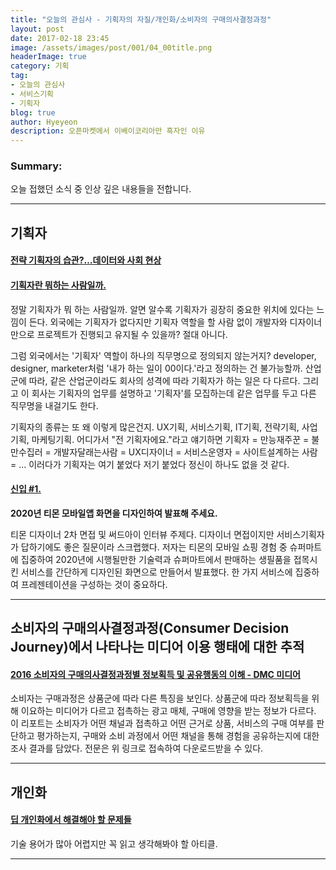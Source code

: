 ```yaml
---
title: "오늘의 관심사 - 기획자의 자질/개인화/소비자의 구매의사결정과정"
layout: post
date: 2017-02-18 23:45
image: /assets/images/post/001/04_00title.png
headerImage: true
category: 기획
tag:
- 오늘의 관심사
- 서비스기획
- 기획자
blog: true
author: Hyeyeon
description: 오픈마켓에서 이베이코리아만 흑자인 이유
---
```


### Summary:

오늘 접했던 소식 중 인상 깊은 내용들을 전합니다.

---

## 기획자

#### [전략 기획자의 습관?…데이터와 사회 현상](http://www.mobiinside.com/kr/2017/02/15/peter_routine/)

#### [기획자란 뭐하는 사람일까.](https://minieetea.com/2013/08/archives/452)

정말 기획자가 뭐 하는 사람일까. 알면 알수록 기획자가 굉장히 중요한 위치에 있다는 느낌이 든다. 외국에는 기획자가 없다지만 기획자 역할을 할 사람 없이 개발자와 디자이너만으로 프로젝트가 진행되고 유지될 수 있을까? 절대 아니다.

그럼 외국에서는 '기획자' 역할이 하나의 직무명으로 정의되지 않는거지? developer, designer, marketer처럼 '내가 하는 일이 00이다.'라고 정의하는 건 불가능할까. 산업군에 따라, 같은 산업군이라도 회사의 성격에 따라 기획자가 하는 일은 다 다르다. 그리고 이 회사는 기획자의 업무를 설명하고 '기획자'를 모집하는데 같은 업무를 두고 다른 직무명을 내걸기도 한다.

기획자의 종류는 또 왜 이렇게 많은건지. UX기획, 서비스기획, IT기획, 전략기획, 사업기획, 마케팅기획. 어디가서 "전 기획자에요."라고 얘기하면 기획자 = 만능재주꾼 = 불만수집러 = 개발자달래는사람 = UX디자이너 = 서비스운영자 = 사이트설계하는 사람 = ... 이러다가 기획자는 여기 붙었다 저기 붙었다 정신이 하나도 없을 것 같다.

#### [신입 #1.](https://brunch.co.kr/@creative/71)

**2020년 티몬 모바일앱 화면을 디자인하여 발표해 주세요.**

티몬 디자이너 2차 면접 및 써드아이 인터뷰 주제다. 디자이너 면접이지만 서비스기획자가 답하기에도 좋은 질문이라 스크랩했다. 저자는 티몬의 모바일 쇼핑 경험 중 슈퍼마트에 집중하여 2020년에 시행될만한 기술력과 슈퍼마트에서 판매하는 생필품을 접목시킨 서비스를 간단하게 디자인된 화면으로 만들어서 발표했다. 한 가지 서비스에 집중하여 프레젠테이션을 구성하는 것이 중요하다.

---

## 소비자의 구매의사결정과정(Consumer Decision Journey)에서 나타나는 미디어 이용 행태에 대한 추적

#### [2016 소비자의 구매의사결정과정별 정보획득 및 공유행동의 이해 - DMC 미디어](http://www.itworld.co.kr/techlibrary/103475)

소비자는 구매과정은 상품군에 따라 다른 특징을 보인다. 상품군에 따라 정보획득을 위해 이요하는 미디어가 다르고 접촉하는 광고 매체, 구매에 영향을 받는 정보가 다르다. 이 리포트는  소비자가 어떤 채널과 접촉하고 어떤 근거로 상품, 서비스의 구매 여부를 판단하고 평가하는지, 구매와 소비 과정에서 어떤 채널을 통해 경험을 공유하는지에 대한 조사 결과를 담았다. 전문은 위 링크로 접속하여 다운로드받을 수 있다.

---

## 개인화

#### [딥 개인화에서 해결해야 할 문제들](http://bahnsville.tistory.com/1142)

기술 용어가 많아 어렵지만 꼭 읽고 생각해봐야 할 아티클.

---
